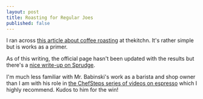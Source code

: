```yaml
---
layout: post
title: Roasting for Regular Joes
published: false
---
```

I ran across [this article about coffee roasting](http://www.thekitchn.com/what-actually-happens-during-coffee-roasting-216574) at thekitchn. It's rather simple but is works as a primer.

<!--more-->

As of this writing, the official page hasn't been updated with the results but there's a [nice write-up on Sprudge](http://sprudge.com/charles-babinski-wins-2015-us-barista-championship.html).

I'm much less familiar with Mr. Babinski's work as a barista and shop owner than I am with his role in [the ChefSteps series of videos on espresso](https://www.youtube.com/playlist?list=PLny_wEI6iwNd9TX-97ZiND6VCmwJ7XFgq) which I highly recommend. Kudos to him for the win!
